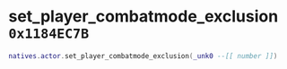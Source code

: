 # set_player_combatmode_exclusion `0x1184EC7B`

```lua
natives.actor.set_player_combatmode_exclusion(_unk0 --[[ number ]])
```